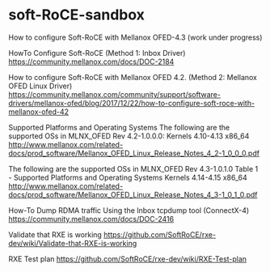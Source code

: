 # soft-RoCE-sandbox
How to configure Soft-RoCE with Mellanox OFED-4.3 (work under progress)



HowTo Configure Soft-RoCE (Method 1: Inbox Driver)
https://community.mellanox.com/docs/DOC-2184

How to configure Soft-RoCE with Mellanox OFED 4.2. (Method 2: Mellanox OFED Linux Driver)
https://community.mellanox.com/community/support/software-drivers/mellanox-ofed/blog/2017/12/22/how-to-configure-soft-roce-with-mellanox-ofed-42

Supported Platforms and Operating Systems
The following are the supported OSs in MLNX_OFED Rev 4.2-1.0.0.0:
Kernels 4.10-4.13
x86_64
http://www.mellanox.com/related-docs/prod_software/Mellanox_OFED_Linux_Release_Notes_4_2-1_0_0_0.pdf

The following are the supported OSs in MLNX_OFED Rev 4.3-1.0.1.0
Table 1 - Supported Platforms and Operating Systems
Kernels 4.14-4.15 
x86_64
http://www.mellanox.com/related-docs/prod_software/Mellanox_OFED_Linux_Release_Notes_4_3-1_0_1_0.pdf

How-To Dump RDMA traffic Using the Inbox tcpdump tool (ConnectX-4)
https://community.mellanox.com/docs/DOC-2416

Validate that RXE is working
https://github.com/SoftRoCE/rxe-dev/wiki/Validate-that-RXE-is-working

RXE Test plan
https://github.com/SoftRoCE/rxe-dev/wiki/RXE-Test-plan

